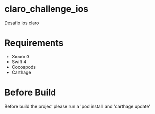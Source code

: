 # claro_challenge_ios
Desafio ios claro

# Requirements
- Xcode 9
- Swift 4
- Cocoapods 
- Carthage

# Before Build
Before build the project please run a 'pod install' and 'carthage update'


